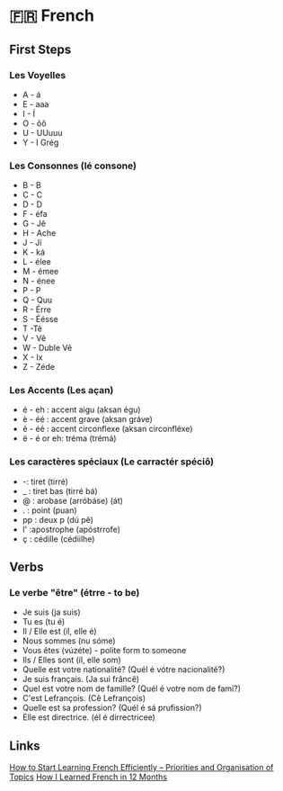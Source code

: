# 🇫🇷 French

## First Steps

### Les Voyelles

* A - á
* E - aaa
* I - Í
* O - ôô
* U - UUuuu
* Y - I Grég

### Les Consonnes \(lé consone\)

* B - B
* C - C
* D - D
* F - éfa
* G - Jê
* H - Ache
* J - Jí
* K - ká
* L - élee
* M - émee
* N - énee
* P - P
* Q - Quu
* R - Érre
* S - Éésse
* T -Tê
* V - Vê
* W - Duble Vê
* X - Ix
* Z - Zéde

### Les Accents \(Les açan\)

* é - eh : accent aigu \(aksan égu\)
* è - éé : accent grave \(aksan gráve\)
* ê - éé : accent circonflexe \(aksan circonfléxe\)
* ë - é or eh: tréma \(trémá\)

### Les caractères spéciaux \(Le carractér spéciô\)

* -: tiret \(tirré\)
* \_ : tiret bas \(tirré bá\)
* @ : arobase \(arróbáse\) \(át\)
* . : point \(puan\)
* pp : deux p \(dú pê\)
* l' :apostrophe \(apóstrrofe\)
* ç : cédille \(cédiilhe\)

## Verbs

### Le verbe "être" \(étrre - to be\)

* Je suis \(ja suis\)
* Tu es \(tu é\)
* Il / Elle est \(íl, elle é\)
* Nous sommes \(nu sóme\)
* Vous êtes \(vúzéte\) - polite form to someone
* Ils / Elles sont \(íl, elle som\)
* Quelle est votre nationalité? \(Quél é vótre nacionalitê?\)
* Je suis français. \(Ja sui frâncê\)
* Quel est votre nom de famille? \(Quél é votre nom de famí?\)
* C'est Lefrançois. \(Cê Lefrançois\)
* Quelle est sa profession? \(Quél é sá prufission?\)
* Elle est directrice. \(él é dirrectricee\)

## Links

[How to Start Learning French Efficiently – Priorities and Organisation of Topics](https://www.frenchtoday.com/blog/how-to-learn-french/how-start-french-order-topics/)
[How I Learned French in 12 Months](https://runwes.com/2020/02/11/howilearnedfrench.html)
